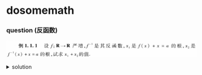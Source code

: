 # dosomemath

### question (反函数)

![q](./question/2025_0609.png)
<details>
    <summary> solution</summary>
    <img src="./solution/2025_0609.png">
    ![alt text](image.png)
</details>


